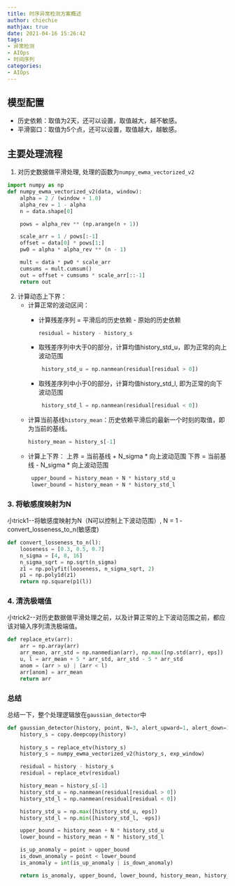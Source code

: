 ```yaml
---
title: 时序异常检测方案概述
author: chiechie
mathjax: true
date: 2021-04-16 15:26:42
tags:
- 异常检测
- AIOps
- 时间序列
categories:
- AIOps
---
```


## 模型配置

- 历史依赖：取值为2天，还可以设置，取值越大，越不敏感。
- 平滑窗口：取值为5个点，还可以设置，取值越大，越敏感。


## 主要处理流程

1. 对历史数据做平滑处理, 处理的函数为```numpy_ewma_vectorized_v2```
```python
import numpy as np
def numpy_ewma_vectorized_v2(data, window):
    alpha = 2 / (window + 1.0)
    alpha_rev = 1 - alpha
    n = data.shape[0]

    pows = alpha_rev ** (np.arange(n + 1))

    scale_arr = 1 / pows[:-1]
    offset = data[0] * pows[1:]
    pw0 = alpha * alpha_rev ** (n - 1)

    mult = data * pw0 * scale_arr
    cumsums = mult.cumsum()
    out = offset + cumsums * scale_arr[::-1]
    return out
```

2. 计算动态上下界： 
   - 计算正常的波动区间：
      - 计算残差序列 = 平滑后的历史依赖 - 原始的历史依赖
        ```python
        residual = history - history_s
        ```

      - 取残差序列中大于0的部分，计算均值history_std_u，即为正常的向上波动范围
        ```python
         history_std_u = np.nanmean(residual[residual > 0])
         ```
      - 取残差序列中小于0的部分，计算均值history_std_l, 即为正常的向下波动范围
        ```python
         history_std_l = np.nanmean(residual[residual < 0])
        ```
   - 计算当前基线```history_mean```：历史依赖平滑后的最新一个时刻的取值，即为当前的基线。
     ```python
     history_mean = history_s[-1]
     ```
   - 计算上下界： 上界 = 当前基线 + N_sigma * 向上波动范围
              下界 = 当前基线 - N_sigma * 向上波动范围
     ```python
      upper_bound = history_mean + N * history_std_u
      lower_bound = history_mean + N * history_std_l
      ```


### 3. 将敏感度映射为N

小trick1--将敏感度映射为N（N可以控制上下波动范围）, N = 1 -convert_losseness_to_n(敏感度)
   ```python
   def convert_losseness_to_n(l):
       looseness = [0.3, 0.5, 0.7]
       n_sigma = [4, 8, 16]
       n_sigma_sqrt = np.sqrt(n_sigma)
       z1 = np.polyfit(looseness, n_sigma_sqrt, 2)
       p1 = np.poly1d(z1)
       return np.square(p1(l))
   ```

### 4. 清洗极端值

小trick2--对历史数据做平滑处理之前，以及计算正常的上下波动范围之前，都应该对输入序列清洗极端值。

   ```python
   def replace_etv(arr):
       arr = np.array(arr)
       arr_mean, arr_std = np.nanmedian(arr), np.max([np.std(arr), eps])
       u, l = arr_mean + 5 * arr_std, arr_std - 5 * arr_std
       anom = (arr > u) | (arr < l)
       arr[anom] = arr_mean
       return arr
   ```

### 总结

总结一下，整个处理逻辑放在```gaussian_detector```中

```python
def gaussian_detector(history, point, N=3, alert_upward=1, alert_down=1, exp_window=5):
    history_s = copy.deepcopy(history)
    
    history_s = replace_etv(history_s)
    history_s = numpy_ewma_vectorized_v2(history_s, exp_window)

    residual = history - history_s
    residual = replace_etv(residual)

    history_mean = history_s[-1]
    history_std_u = np.nanmean(residual[residual > 0])
    history_std_l = np.nanmean(residual[residual < 0])

    history_std_u = np.max([history_std_u, eps])
    history_std_l = np.min([history_std_l, -eps])

    upper_bound = history_mean + N * history_std_u
    lower_bound = history_mean + N * history_std_l

    is_up_anomaly = point > upper_bound
    is_down_anomaly = point < lower_bound
    is_anomaly = int(is_up_anomaly | is_down_anomaly)

    return is_anomaly, upper_bound, lower_bound, history_mean, history_std_u
```
